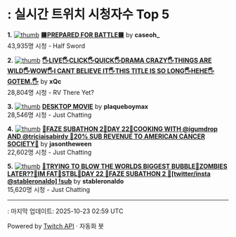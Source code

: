# : 실시간 트위치 시청자수 Top 5

**1.** [![thumb](https://static-cdn.jtvnw.net/previews-ttv/live_user_caseoh_-320x180.jpg)](https://twitch.tv/caseoh_)
**[🟨PREPARED FOR BATTLE🟨](https://twitch.tv/caseoh_)** by **caseoh_**<br>43,935명 시청  - Half Sword

**2.** [![thumb](https://static-cdn.jtvnw.net/previews-ttv/live_user_xqc-320x180.jpg)](https://twitch.tv/xQc)
**[🖐️LIVE🖐️CLICK🖐️QUICK🖐️DRAMA CRAZY🖐️THINGS ARE WILD🖐️WOW🖐️I CANT BELIEVE IT🖐️THIS TITLE IS SO LONG🖐️HEHE🖐️GOTEM.🖐️](https://twitch.tv/xQc)** by **xQc**<br>28,804명 시청  - RV There Yet?

**3.** [![thumb](https://static-cdn.jtvnw.net/previews-ttv/live_user_plaqueboymax-320x180.jpg)](https://twitch.tv/plaqueboymax)
**[DESKTOP MOVIE](https://twitch.tv/plaqueboymax)** by **plaqueboymax**<br>28,546명 시청  - Just Chatting

**4.** [![thumb](https://static-cdn.jtvnw.net/previews-ttv/live_user_jasontheween-320x180.jpg)](https://twitch.tv/jasontheween)
**[🔴FAZE SUBATHON 2🔴DAY 22🔴COOKING WITH @igumdrop AND @triciaisabirdy 🔴20% SUB REVENUE TO AMERICAN CANCER SOCIETY🔴](https://twitch.tv/jasontheween)** by **jasontheween**<br>22,602명 시청  - Just Chatting

**5.** [![thumb](https://static-cdn.jtvnw.net/previews-ttv/live_user_stableronaldo-320x180.jpg)](https://twitch.tv/stableronaldo)
**[🧟TRYING TO BLOW THE WORLDS BIGGEST BUBBLE🧟ZOMBIES LATER??🧟IM FAT🧟STBL🧟DAY 22 🧟FAZE SUBATHON 2 🧟[twitter/insta @stableronaldo] !sub](https://twitch.tv/stableronaldo)** by **stableronaldo**<br>15,620명 시청  - Just Chatting


---
: 마지막 업데이트: 2025-10-23 02:59 UTC

Powered by [Twitch API](https://dev.twitch.tv/docs/api/reference) · 자동화 봇